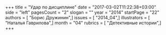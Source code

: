 +++
title = "Удар по дисциплине"
date = "2017-03-02T11:22:38+03:00"
side = "left"
pagesCount = "2"
slogan = ""
year = "2014"
startPage = "22"
authors = [ "Борис Дружинин",]
issues = [ "2014_04",]
illustrators = [ "Наталья Гаврилова",]
month = "04"
rubrics = [ "Детективные истории",]
+++
